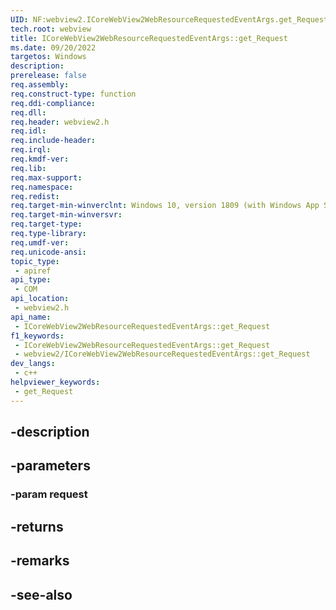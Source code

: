 ```yaml
---
UID: NF:webview2.ICoreWebView2WebResourceRequestedEventArgs.get_Request
tech.root: webview
title: ICoreWebView2WebResourceRequestedEventArgs::get_Request
ms.date: 09/20/2022
targetos: Windows
description: 
prerelease: false
req.assembly: 
req.construct-type: function
req.ddi-compliance: 
req.dll: 
req.header: webview2.h
req.idl: 
req.include-header: 
req.irql: 
req.kmdf-ver: 
req.lib: 
req.max-support: 
req.namespace: 
req.redist: 
req.target-min-winverclnt: Windows 10, version 1809 (with Windows App SDK 1.1 or later)
req.target-min-winversvr: 
req.target-type: 
req.type-library: 
req.umdf-ver: 
req.unicode-ansi: 
topic_type:
 - apiref
api_type:
 - COM
api_location:
 - webview2.h
api_name:
 - ICoreWebView2WebResourceRequestedEventArgs::get_Request
f1_keywords:
 - ICoreWebView2WebResourceRequestedEventArgs::get_Request
 - webview2/ICoreWebView2WebResourceRequestedEventArgs::get_Request
dev_langs:
 - c++
helpviewer_keywords:
 - get_Request
---
```


## -description

## -parameters

### -param request

## -returns

## -remarks

## -see-also

